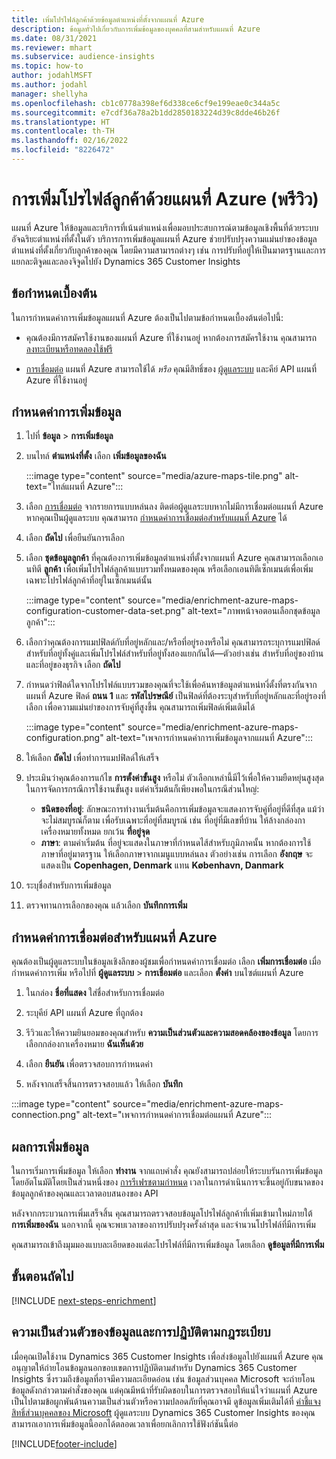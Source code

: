```yaml
---
title: เพิ่มโปรไฟล์ลูกค้าด้วยข้อมูลตำแหน่งที่ตั้งจากแผนที่ Azure
description: ข้อมูลทั่วไปเกี่ยวกับการเพิ่มข้อมูลของบุคคลที่สามสำหรับแผนที่ Azure
ms.date: 08/31/2021
ms.reviewer: mhart
ms.subservice: audience-insights
ms.topic: how-to
author: jodahlMSFT
ms.author: jodahl
manager: shellyha
ms.openlocfilehash: cb1c0778a398ef6d338ce6cf9e199eae0c344a5c
ms.sourcegitcommit: e7cdf36a78a2b1dd2850183224d39c8dde46b26f
ms.translationtype: HT
ms.contentlocale: th-TH
ms.lasthandoff: 02/16/2022
ms.locfileid: "8226472"
---
```

# <a name="enrichment-of-customer-profiles-with-azure-maps-preview"></a>การเพิ่มโปรไฟล์ลูกค้าด้วยแผนที่ Azure (พรีวิว)

แผนที่ Azure ให้ข้อมูลและบริการที่เน้นตำแหน่งเพื่อมอบประสบการณ์ตามข้อมูลเชิงพื้นที่ด้วยระบบอัจฉริยะตำแหน่งที่ตั้งในตัว บริการการเพิ่มข้อมูลแผนที่ Azure ช่วยปรับปรุงความแม่นยำของข้อมูลตำแหน่งที่ตั้งเกี่ยวกับลูกค้าของคุณ โดยมีความสามารถต่างๆ เช่น การปรับที่อยู่ให้เป็นมาตรฐานและการแยกละติจูดและลองจิจูดไปยัง Dynamics 365 Customer Insights

## <a name="prerequisites"></a>ข้อกำหนดเบื้องต้น

ในการกำหนดค่าการเพิ่มข้อมูลแผนที่ Azure ต้องเป็นไปตามข้อกำหนดเบื้องต้นต่อไปนี้:

- คุณต้องมีการสมัครใช้งานของแผนที่ Azure ที่ใช้งานอยู่ หากต้องการสมัครใช้งาน คุณสามารถ [ลงทะเบียนหรือทดลองใช้ฟรี](https://azure.microsoft.com/services/azure-maps/)

- [การเชื่อมต่อ](connections.md) แผนที่ Azure สามารถใช้ได้ *หรือ* คุณมีสิทธิ์ของ [ผู้ดูแลระบบ](permissions.md#administrator) และคีย์ API แผนที่ Azure ที่ใช้งานอยู่

## <a name="configure-the-enrichment"></a>กำหนดค่าการเพิ่มข้อมูล

1. ไปที่ **ข้อมูล** > **การเพิ่มข้อมูล** 

1. บนไทล์ **ตำแหน่งที่ตั้ง** เลือก **เพิ่มข้อมูลของฉัน**

   :::image type="content" source="media/azure-maps-tile.png" alt-text="ไทล์แผนที่ Azure":::

1. เลือก [การเชื่อมต่อ](connections.md) จากรายการแบบหล่นลง ติดต่อผู้ดูแลระบบหากไม่มีการเชื่อมต่อแผนที่ Azure หากคุณเป็นผู้ดูแลระบบ คุณสามารถ [กำหนดค่าการเชื่อมต่อสำหรับแผนที่ Azure](#configure-the-connection-for-azure-maps) ได้ 

1. เลือก **ถัดไป** เพื่อยืนยันการเลือก

1. เลือก **ชุดข้อมูลลูกค้า** ที่คุณต้องการเพิ่มข้อมูลตำแหน่งที่ตั้งจากแผนที่ Azure คุณสามารถเลือกเอนทิตี **ลูกค้า** เพื่อเพิ่มโปรไฟล์ลูกค้าแบบรวมทั้งหมดของคุณ หรือเลือกเอนทิตีเซ็กเมนต์เพื่อเพิ่มเฉพาะโปรไฟล์ลูกค้าที่อยู่ในเซ็กเมนต์นั้น

    :::image type="content" source="media/enrichment-azure-maps-configuration-customer-data-set.png" alt-text="ภาพหน้าจอตอนเลือกชุดข้อมูลลูกค้า":::

1. เลือกว่าคุณต้องการแมปฟิลด์กับที่อยู่หลักและ/หรือที่อยู่รองหรือไม่ คุณสามารถระบุการแมปฟิลด์สำหรับที่อยู่ทั้งคู่และเพิ่มโปรไฟล์สำหรับที่อยู่ทั้งสองแยกกันได้&mdash;ตัวอย่างเช่น สำหรับที่อยู่ของบ้านและที่อยู่ของธุรกิจ เลือก **ถัดไป**

1. กำหนดว่าฟิลด์ใดจากโปรไฟล์แบบรวมของคุณที่จะใช้เพื่อค้นหาข้อมูลตำแหน่ทงี่ตั้งที่ตรงกันจากแผนที่ Azure ฟิลด์ **ถนน 1** และ **รหัสไปรษณีย์** เป็นฟิลด์ที่ต้องระบุสำหรับที่อยู่หลักและที่อยู่รองที่เลือก เพื่อความแม่นยำของการจับคู่ที่สูงขึ้น คุณสามารถเพิ่มฟิลด์เพิ่มเติมได้

   :::image type="content" source="media/enrichment-azure-maps-configuration.png" alt-text="เพจการกำหนดค่าการเพิ่มข้อมูลจากแผนที่ Azure":::

1. ให้เลือก **ถัดไป** เพื่อทำการแมปฟิลด์ให้เสร็จ

1. ประเมินว่าคุณต้องการแก้ไข **การตั้งค่าขั้นสูง** หรือไม่ ตัวเลือกเหล่านี้มีไว้เพื่อให้ความยืดหยุ่นสูงสุดในการจัดการกรณีการใช้งานขั้นสูง แต่ค่าเริ่มต้นก็เพียงพอในกรณีส่วนใหญ่:
   - **ชนิดของที่อยู่**: ลักษณะการทำงานเริ่มต้นคือการเพิ่มข้อมูลจะแสดงการจับคู่ที่อยู่ที่ดีที่สุด แม้ว่าจะไม่สมบูรณ์ก็ตาม เพื่อรับเฉพาะที่อยู่ที่สมบูรณ์ เช่น ที่อยู่ที่มีเลขที่บ้าน ให้ล้างกล่องกาเครื่องหมายทั้งหมด ยกเว้น **ที่อยู่จุด** 
   - **ภาษา**: ตามค่าเริ่มต้น ที่อยู่จะแสดงในภาษาที่กำหนดไส้สำหรับภูมิภาคนั้น หากต้องการใช้ภาษาที่อยู่มาตรฐาน ให้เลือกภาษาจากเมนูแบบหล่นลง ตัวอย่างเช่น การเลือก **อังกฤษ** จะแสดงเป็น **Copenhagen, Denmark** แทน **København, Danmark**

1. ระบุชื่อสำหรับการเพิ่มข้อมูล

1. ตรวจทานการเลือกของคุณ แล้วเลือก **บันทึกการเพิ่ม**

## <a name="configure-the-connection-for-azure-maps"></a>กำหนดค่าการเชื่อมต่อสำหรับแผนที่ Azure

คุณต้องเป็นผู้ดูแลระบบในข้อมูลเชิงลึกของผู้ชมเพื่อกำหนดค่าการเชื่อมต่อ เลือก **เพิ่มการเชื่อมต่อ** เมื่อกำหนดค่าการเพิ่ม หรือไปที่ **ผู้ดูแลระบบ** > **การเชื่อมต่อ** และเลือก **ตั้งค่า** บนไซต์แผนที่ Azure

1. ในกล่อง **ชื่อที่แสดง** ใส่ชื่อสำหรับการเชื่อมต่อ

1. ระบุคีย์ API แผนที่ Azure ที่ถูกต้อง

1. รีวิวและให้ความยินยอมของคุณสำหรับ **ความเป็นส่วนตัวและความสอดคล้องของข้อมูล** โดยการเลือกกล่องกาเครื่องหมาย **ฉันเห็นด้วย**

1. เลือก **ยืนยัน** เพื่อตรวจสอบการกำหนดค่า

1. หลังจากเสร็จสิ้นการตรวจสอบแล้ว ให้เลือก **บันทึก**

:::image type="content" source="media/enrichment-azure-maps-connection.png" alt-text="เพจการกำหนดค่าการเชื่อมต่อแผนที่ Azure":::

## <a name="enrichment-results"></a>ผลการเพิ่มข้อมูล

ในการเริ่มการเพิ่มข้อมูล ให้เลือก **ทำงาน** จากแถบคำสั่ง คุณยังสามารถปล่อยให้ระบบรันการเพิ่มข้อมูลโดยอัตโนมัติโดยเป็นส่วนหนึ่งของ [การรีเฟรชตามกำหนด](system.md#schedule-tab) เวลาในการดำเนินการจะขึ้นอยู่กับขนาดของข้อมูลลูกค้าของคุณและเวลาตอบสนองของ API

หลังจากกระบวนการเพิ่มเสร็จสิ้น คุณสามารถตรวจสอบข้อมูลโปรไฟล์ลูกค้าที่เพิ่มเข้ามาใหม่ภายใต้ **การเพิ่มของฉัน** นอกจากนี้ คุณจะพบเวลาของการปรับปรุงครั้งล่าสุด และจำนวนโปรไฟล์ที่มีการเพิ่ม

คุณสามารถเข้าถึงมุมมองแบบละเอียดของแต่ละโปรไฟล์ที่มีการเพิ่มข้อมูล โดยเลือก **ดูข้อมูลที่มีการเพิ่ม**

## <a name="next-steps"></a>ขั้นตอนถัดไป

[!INCLUDE [next-steps-enrichment](../includes/next-steps-enrichment.md)]

## <a name="data-privacy-and-compliance"></a>ความเป็นส่วนตัวของข้อมูลและการปฏิบัติตามกฎระเบียบ

เมื่อคุณเปิดใช้งาน Dynamics 365 Customer Insights เพื่อส่งข้อมูลไปยังแผนที่ Azure คุณอนุญาตให้ถ่ายโอนข้อมูลนอกขอบเขตการปฏิบัติตามสำหรับ Dynamics 365 Customer Insights ซึ่งรวมถึงข้อมูลที่อาจมีความละเอียดอ่อน เช่น ข้อมูลส่วนบุคคล Microsoft จะถ่ายโอนข้อมูลดังกล่าวตามคำสั่งของคุณ แต่คุณมีหน้าที่รับผิดชอบในการตรวจสอบให้แน่ใจว่าแผนที่ Azure เป็นไปตามข้อผูกพันด้านความเป็นส่วนตัวหรือความปลอดภัยที่คุณอาจมี ดูข้อมูลเพิ่มเติมได้ที่ [คำชี้แจงสิทธิ์ส่วนบุคคลของ Microsoft](https://go.microsoft.com/fwlink/?linkid=396732)
ผู้ดูแลระบบ Dynamics 365 Customer Insights ของคุณสามารถเอาการเพิ่มข้อมูลนี้ออกได้ตลอดเวลาเพื่อยกเลิกการใช้ฟังก์ชันนี้ต่อ

[!INCLUDE[footer-include](../includes/footer-banner.md)]
